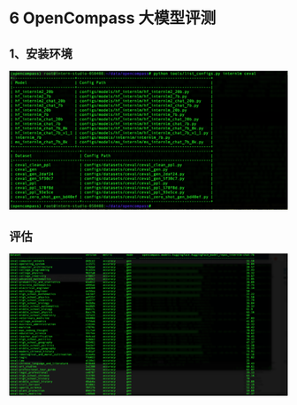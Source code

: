 # 6 OpenCompass 大模型评测

## 1、安装环境

![截屏2024-02-23 16.22.24.png](statics%2F%E6%88%AA%E5%B1%8F2024-02-23%2016.22.24.png)

## 评估

![截屏2024-02-23 16.52.31.png](statics%2F%E6%88%AA%E5%B1%8F2024-02-23%2016.52.31.png)
